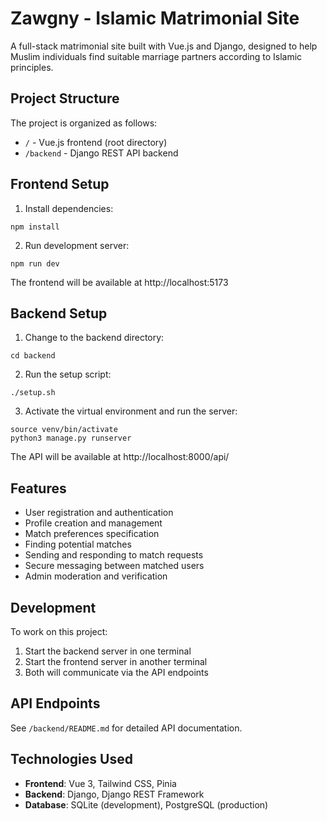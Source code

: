 # Zawgny - Islamic Matrimonial Site

A full-stack matrimonial site built with Vue.js and Django, designed to help Muslim individuals find suitable marriage partners according to Islamic principles.

## Project Structure

The project is organized as follows:
- `/` - Vue.js frontend (root directory)
- `/backend` - Django REST API backend

## Frontend Setup

1. Install dependencies:
```
npm install
```

2. Run development server:
```
npm run dev
```

The frontend will be available at http://localhost:5173

## Backend Setup

1. Change to the backend directory:
```
cd backend
```

2. Run the setup script:
```
./setup.sh
```

3. Activate the virtual environment and run the server:
```
source venv/bin/activate
python3 manage.py runserver
```

The API will be available at http://localhost:8000/api/

## Features

- User registration and authentication
- Profile creation and management
- Match preferences specification
- Finding potential matches
- Sending and responding to match requests
- Secure messaging between matched users
- Admin moderation and verification

## Development

To work on this project:

1. Start the backend server in one terminal
2. Start the frontend server in another terminal
3. Both will communicate via the API endpoints

## API Endpoints

See `/backend/README.md` for detailed API documentation.

## Technologies Used

- **Frontend**: Vue 3, Tailwind CSS, Pinia
- **Backend**: Django, Django REST Framework
- **Database**: SQLite (development), PostgreSQL (production)
